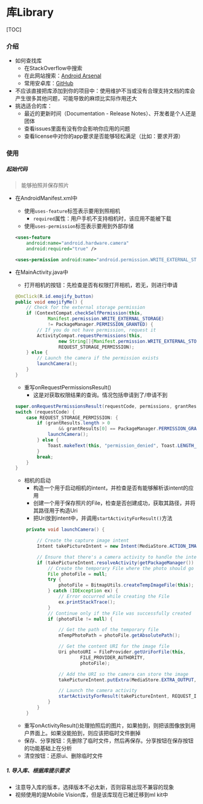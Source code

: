 # 库Library

[TOC]

### 介绍

- 如何查找库
  - 在StackOverflow中搜索
  - 在此网站搜索：[Android Arsenal](https://android-arsenal.com/)
  - 常用安卓库：[GitHub](https://github.com/codepath/android_guides/wiki/Must-Have-libraries)
- 不应该直接把库添加到你的项目中：使用维护不当或没有合理支持文档的库会产生很多其他问题，可能导致的麻烦比实际作用还大
- 挑选适合的库：
  - 最近的更新时间（Documentation - Release Notes）、开发者是个人还是团体
  - 查看issues里面有没有你会影响你应用的问题
  - 查看license中对你的app要求是否能够轻松满足（比如：要求开源）

### 使用

##### 起始代码

> 能够拍照并保存照片

- 在AndroidManifest.xml中

  - 使用`uses-feature`标签表示要用到照相机
    - `required`属性：用户手机不支持相机时，该应用不能被下载
  - 使用`uses-permission`标签表示要用到外部存储

  ```xml
  <uses-feature
      android:name="android.hardware.camera"
      android:required="true" />
  
  <uses-permission android:name="android.permission.WRITE_EXTERNAL_STORAGE" />
  ```

- 在MainActivity.java中

  - 打开相机的按钮：先检查是否有权限打开相机，若无，则进行申请

  ```java
  @OnClick(R.id.emojify_button)
  public void emojifyMe() {
      // Check for the external storage permission
      if (ContextCompat.checkSelfPermission(this,
              Manifest.permission.WRITE_EXTERNAL_STORAGE)
              != PackageManager.PERMISSION_GRANTED) {
          // If you do not have permission, request it
          ActivityCompat.requestPermissions(this,
                  new String[]{Manifest.permission.WRITE_EXTERNAL_STORAGE},
                  REQUEST_STORAGE_PERMISSION);
      } else {
          // Launch the camera if the permission exists
          launchCamera();
      }
  }
  ```

  - 重写onRequestPermissionsResult()
    - 这是对获取权限结果的查询。情况包括申请到了/申请不到
  
  
  ```java
  super.onRequestPermissionsResult(requestCode, permissions, grantResults);
  switch (requestCode) {
      case REQUEST_STORAGE_PERMISSION: {
          if (grantResults.length > 0
                  && grantResults[0] == PackageManager.PERMISSION_GRANTED) {
              launchCamera();
          } else {
              Toast.makeText(this, "permission_denied", Toast.LENGTH_SHORT).show();
          }
          break;
      }
  }
  ```
  
  - 相机的启动
    - 构造一个用于启动相机的intent，并检查是否有能够解析该intent的应用
    - 创建一个用于保存照片的File，检查是否创建成功，获取其路径，并将其路径用于构造Uri
    - 把Uri放到intent中，并调用`startActivityForResult()`方法
  
  ```java
      private void launchCamera() {
  
          // Create the capture image intent
          Intent takePictureIntent = new Intent(MediaStore.ACTION_IMAGE_CAPTURE);
  
          // Ensure that there's a camera activity to handle the intent
          if (takePictureIntent.resolveActivity(getPackageManager()) != null) {
              // Create the temporary File where the photo should go
              File photoFile = null;
              try {
                  photoFile = BitmapUtils.createTempImageFile(this);
              } catch (IOException ex) {
                  // Error occurred while creating the File
                  ex.printStackTrace();
              }
              // Continue only if the File was successfully created
              if (photoFile != null) {
  
                  // Get the path of the temporary file
                  mTempPhotoPath = photoFile.getAbsolutePath();
  
                  // Get the content URI for the image file
                  Uri photoURI = FileProvider.getUriForFile(this,
                          FILE_PROVIDER_AUTHORITY,
                          photoFile);
  
                  // Add the URI so the camera can store the image
                  takePictureIntent.putExtra(MediaStore.EXTRA_OUTPUT, photoURI);
  
                  // Launch the camera activity
                  startActivityForResult(takePictureIntent, REQUEST_IMAGE_CAPTURE);
              }
          }
      }
  ```
  
  - 重写onActivityResult()处理拍照后的图片，如果拍到，则把该图像放到用户界面上。如果没能拍到，则应该把临时文件删掉
  - 保存、分享按钮：先删除了临时文件，然后再保存。分享按钮在保存按钮的功能基础上在分析
  - 清空按钮：还原ui、删除临时文件

##### 1. 导入库、根据库提示要求

- 注意导入库的版本，选择版本不必太新，否则容易出现不兼容的现象
- 视频使用的是Mobile Vision库，但是该库现在已被迁移到ml kit中











